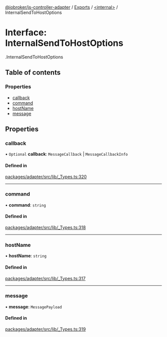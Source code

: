 [@iobroker/js-controller-adapter](../README.md) / [Exports](../modules.md) / [<internal\>](../modules/internal_.md) / InternalSendToHostOptions

# Interface: InternalSendToHostOptions

[<internal>](../modules/internal_.md).InternalSendToHostOptions

## Table of contents

### Properties

- [callback](internal_.InternalSendToHostOptions.md#callback)
- [command](internal_.InternalSendToHostOptions.md#command)
- [hostName](internal_.InternalSendToHostOptions.md#hostname)
- [message](internal_.InternalSendToHostOptions.md#message)

## Properties

### callback

• `Optional` **callback**: `MessageCallback` \| `MessageCallbackInfo`

#### Defined in

[packages/adapter/src/lib/_Types.ts:320](https://github.com/ioBroker/ioBroker.js-controller/blob/96971c83/packages/adapter/src/lib/_Types.ts#L320)

___

### command

• **command**: `string`

#### Defined in

[packages/adapter/src/lib/_Types.ts:318](https://github.com/ioBroker/ioBroker.js-controller/blob/96971c83/packages/adapter/src/lib/_Types.ts#L318)

___

### hostName

• **hostName**: `string`

#### Defined in

[packages/adapter/src/lib/_Types.ts:317](https://github.com/ioBroker/ioBroker.js-controller/blob/96971c83/packages/adapter/src/lib/_Types.ts#L317)

___

### message

• **message**: `MessagePayload`

#### Defined in

[packages/adapter/src/lib/_Types.ts:319](https://github.com/ioBroker/ioBroker.js-controller/blob/96971c83/packages/adapter/src/lib/_Types.ts#L319)
